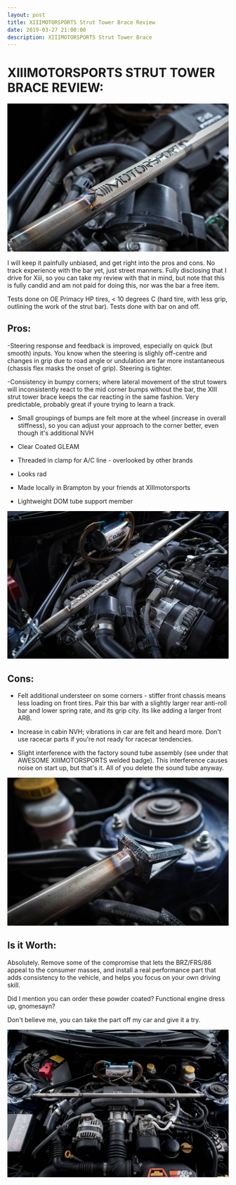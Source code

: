 ```yaml
---
layout: post
title: XIIIMOTORSPORTS Strut Tower Brace Review
date: 2019-03-27 21:00:00
description: XIIIMOTORSPORTS Strut Tower Brace
---
```

# XIIIMOTORSPORTS STRUT TOWER BRACE REVIEW:

<div class="img_row">
	<img class="col three" src="/img/IMG_0075.jpg">
</div>

I will keep it painfully unbiased, and get right into the pros and cons. No track experience with the bar yet, just street manners. Fully disclosing that I drive for Xiii, so you can take my review with that in mind, but note that this is fully candid and am not paid for doing this, nor was the bar a free item.

Tests done on OE Primacy HP tires, < 10 degrees C (hard tire, with less grip, outlining the work of the strut bar). Tests done with bar on and off.

## Pros:

-Steering response and feedback is improved, especially on quick (but smooth) inputs. You know when the steering is slighly off-centre and changes in grip due to road angle or undulation are far more instantaneous (chassis flex masks the onset of grip). Steering is tighter.

-Consistency in bumpy corners; where lateral movement of the strut towers will inconsistently react to the mid corner bumps without the bar, the XIII strut tower brace keeps the car reacting in the same fashion. Very predictable, probably great if youre trying to learn a track.

- Small groupings of bumps are felt more at the wheel (increase in overall stiffness), so you can adjust your approach to the corner better, even though it's additional NVH

- Clear Coated GLEAM

- Threaded in clamp for A/C line - overlooked by other brands

- Looks rad

- Made locally in Brampton by your friends at XIIImotorsports

- Lightweight DOM tube support member
<div class="img_row">
	<img class="col three" src="/img/IMG_0077.jpg">
</div>

## Cons:

- Felt additional understeer on some corners - stiffer front chassis means less loading on front tires. Pair this bar with a slightly larger rear anti-roll bar and lower spring rate, and its grip city. Its like adding a larger front ARB.

- Increase in cabin NVH; vibrations in car are felt and heard more. Don't use racecar parts if you're not ready for racecar tendencies.

- Slight interference with the factory sound tube assembly (see under that AWESOME XIIIMOTORSPORTS welded badge). This interference causes noise on start up, but that's it. All of you delete the sound tube anyway.

<div class="img_row">
	<img class="col three" src="/img/IMG_0079.jpg">
</div>

## Is it Worth:

Absolutely. Remove some of the compromise that lets the BRZ/FRS/86 appeal to the consumer masses, and install a real performance part that adds consistency to the vehicle, and helps you focus on your own driving skill.

Did I mention you can order these powder coated? Functional engine dress up, gnomesayn?

Don't believe me, you can take the part off my car and give it a try.

<div class="img_row">
	<img class="col three" src="/img/IMG_0082.jpg">
</div>

